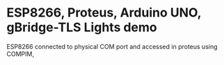 # ESP8266, Proteus, Arduino UNO, gBridge-TLS Lights demo

ESP8266 connected to physical COM port and accessed in proteus using COMPIM, 
